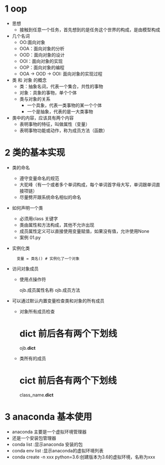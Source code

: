 # 1 oop
- 思想
    - 接触到任意一个任务，首先想到的是任务这个世界的构成，是由模型构成
- 几个名词
    - OO:面向对象
    - OOA：面向对象的分析
    - OOD：面向对象的设计
    - OOI：面向对象的实现
    - OOP：面向对象的编程
    - OOA -> OOD -> OOI: 面向对象的实现过程
- 类 和 对象 的概念
    - 类：抽象名词，代表一个集合，共性的事物
    - 对象：具象的事物，单个个体
    - 类与对象的关系
        - 一个具象，代表一类事物的某一个个体
        - 一个是抽象，代表的是一大类事物
- 类中的内容，应该具有两个内容
    - 表明事物的特征，叫做属性（变量）
    - 表明事物功能或动作，称为成员方法（函数）

# 2 类的基本实现
- 类的命名
    - 遵守变量命名的规范
    - 大驼峰（有一个或者多个单词构成，每个单词首字母大写，单词跟单词直接项链）
    - 尽量劈开跟系统命名相似的命名
- 如何声明一个类
    - 必须用class 关键字
    - 类由属性和方法构成，其他不允许出现
    - 成员属性定义可以直接使用变量赋值，如果没有值，允许使用None
    - 案例 01.py
- 实例化类

        变量 = 类名() # 实例化了一个对象
- 访问对象成员
    - 使用点操作符
    
        ojb.成员属性名称
        ojb.成员方法
- 可以通过默认内置变量检查类和对象的所有成员
    - 对象所有成员检查
        
        # dict 前后各有两个下划线
        ojb.__dict__
    
    - 类所有的成员
        
        # cict 前后各有两个下划线
        class_name.__dict__
        



# 3 anaconda 基本使用
- anaconda 主要是一个虚拟环境管理器
- 还是一个安装包管理器
- conda list :显示anaconda 安装的包
- conda env list :显示anaconda的虚拟环境列表
- conda create -n xxx python=3.6:创建版本为3.6的虚拟环境，名称为xxx